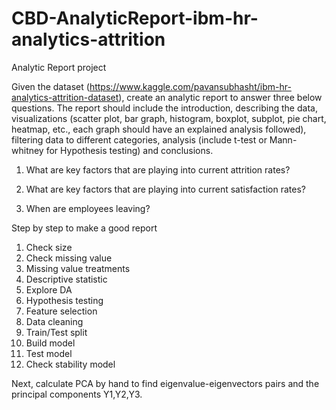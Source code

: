 # CBD-AnalyticReport-ibm-hr-analytics-attrition
Analytic Report project

Given the dataset (https://www.kaggle.com/pavansubhasht/ibm-hr-analytics-attrition-dataset), create an analytic report to answer three below questions.
The report should include the introduction, describing the data, visualizations (scatter plot, bar graph, histogram, boxplot, subplot, pie chart, heatmap, etc., each graph should have an explained analysis followed), filtering data to different categories, analysis (include t-test or Mann-whitney for Hypothesis testing) and conclusions.

1. What are key factors that are playing into current attrition rates?

2. What are key factors that are playing into current satisfaction rates?

3. When are employees leaving?

Step by step to make a good report
1. Check size
2. Check missing value 
3. Missing value treatments
4. Descriptive statistic
5. Explore DA
6. Hypothesis testing
7. Feature selection
8. Data cleaning
9. Train/Test split
10. Build model
11. Test model
12. Check stability model

Next, calculate PCA by hand to find eigenvalue-eigenvectors pairs and the principal components Y1,Y2,Y3.

